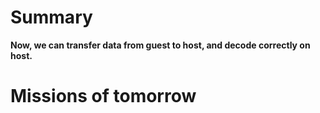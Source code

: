 # Summary #
**Now, we can transfer data from guest to host, and decode correctly on host.**

# Missions of tomorrow #
